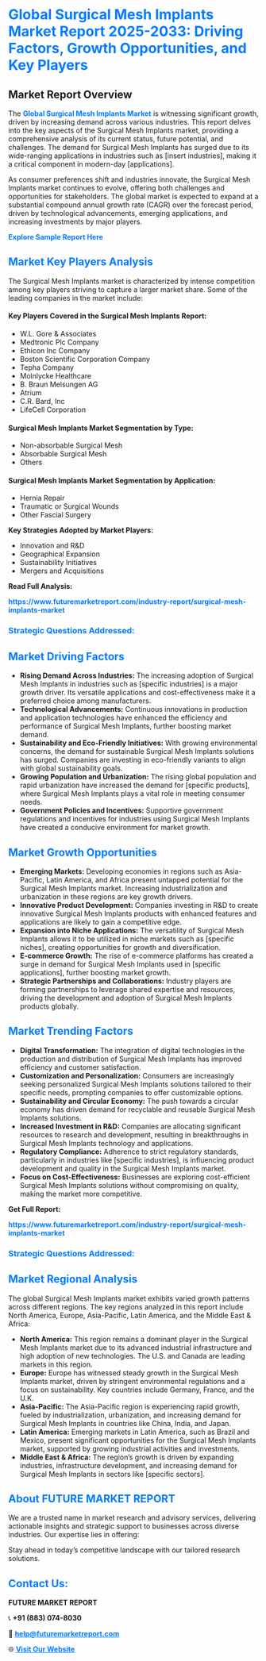 <h1 style="color: #007BFF;">Global Surgical Mesh Implants Market Report 2025-2033: Driving Factors, Growth Opportunities, and Key Players</h1>

<section id="overview">
<h2>Market Report Overview</h2>
<p>The <a href="https://www.futuremarketreport.com/industry-report/surgical-mesh-implants-market" style="color: #007BFF; text-decoration: none;"><strong>Global Surgical Mesh Implants Market</strong></a> is witnessing significant growth, driven by increasing demand across various industries. This report delves into the key aspects of the Surgical Mesh Implants market, providing a comprehensive analysis of its current status, future potential, and challenges. The demand for Surgical Mesh Implants has surged due to its wide-ranging applications in industries such as [insert industries], making it a critical component in modern-day [applications].</p>
<p>As consumer preferences shift and industries innovate, the Surgical Mesh Implants market continues to evolve, offering both challenges and opportunities for stakeholders. The global market is expected to expand at a substantial compound annual growth rate (CAGR) over the forecast period, driven by technological advancements, emerging applications, and increasing investments by major players.</p>
</section>

<section id="overview">
<p><a href="https://www.futuremarketreport.com/request-sample/reportId=78124" style="color: #007BFF; text-decoration: none;"><strong>Explore Sample Report Here</strong></a></p>
</section>

<section id="key-players">
<h2 style="color: #007BFF;">Market Key Players Analysis</h2>
<p>The Surgical Mesh Implants market is characterized by intense competition among key players striving to capture a larger market share. Some of the leading companies in the market include:</p>
<h4>Key Players Covered in the Surgical Mesh Implants Report:</h4>
<ul><li>W.L. Gore &amp; Associates</li><li>Medtronic Plc Company</li><li>Ethicon Inc Company</li><li>Boston Scientific Corporation Company</li><li>Tepha Company</li><li>Molnlycke Healthcare</li><li>B. Braun Melsungen AG</li><li>Atrium</li><li>C.R. Bard, Inc</li><li>LifeCell Corporation</li></ul>
<h4>Surgical Mesh Implants Market Segmentation by Type:</h4>
<ul><li>Non-absorbable Surgical Mesh</li><li>Absorbable Surgical Mesh</li><li>Others</li></ul>

<h4>Surgical Mesh Implants Market Segmentation by Application:</h4>
<ul><li>Hernia Repair</li><li>Traumatic or Surgical Wounds</li><li>Other Fascial Surgery</li></ul>
<p><strong>Key Strategies Adopted by Market Players:</strong></p>
<ul>
<li>Innovation and R&D</li>
<li>Geographical Expansion</li>
<li>Sustainability Initiatives</li>
<li>Mergers and Acquisitions</li>
</ul>
</section>

<section>
<p><strong>Read Full Analysis: </strong></p><a href="https://www.futuremarketreport.com/industry-report/surgical-mesh-implants-market" style="color: #007BFF; text-decoration: none;"><strong>https://www.futuremarketreport.com/industry-report/surgical-mesh-implants-market</strong></a>
<h3 style="color: #007BFF;">Strategic Questions Addressed:</h3>
</section>

<section id="driving-factors">
<h2 style="color: #007BFF;">Market Driving Factors</h2>
<ul>
<li><strong>Rising Demand Across Industries:</strong> The increasing adoption of Surgical Mesh Implants in industries such as [specific industries] is a major growth driver. Its versatile applications and cost-effectiveness make it a preferred choice among manufacturers.</li>
<li><strong>Technological Advancements:</strong> Continuous innovations in production and application technologies have enhanced the efficiency and performance of Surgical Mesh Implants, further boosting market demand.</li>
<li><strong>Sustainability and Eco-Friendly Initiatives:</strong> With growing environmental concerns, the demand for sustainable Surgical Mesh Implants solutions has surged. Companies are investing in eco-friendly variants to align with global sustainability goals.</li>
<li><strong>Growing Population and Urbanization:</strong> The rising global population and rapid urbanization have increased the demand for [specific products], where Surgical Mesh Implants plays a vital role in meeting consumer needs.</li>
<li><strong>Government Policies and Incentives:</strong> Supportive government regulations and incentives for industries using Surgical Mesh Implants have created a conducive environment for market growth.</li>
</ul>
</section>

<section id="growth-opportunities">
<h2 style="color: #007BFF;">Market Growth Opportunities</h2>
<ul>
<li><strong>Emerging Markets:</strong> Developing economies in regions such as Asia-Pacific, Latin America, and Africa present untapped potential for the Surgical Mesh Implants market. Increasing industrialization and urbanization in these regions are key growth drivers.</li>
<li><strong>Innovative Product Development:</strong> Companies investing in R&D to create innovative Surgical Mesh Implants products with enhanced features and applications are likely to gain a competitive edge.</li>
<li><strong>Expansion into Niche Applications:</strong> The versatility of Surgical Mesh Implants allows it to be utilized in niche markets such as [specific niches], creating opportunities for growth and diversification.</li>
<li><strong>E-commerce Growth:</strong> The rise of e-commerce platforms has created a surge in demand for Surgical Mesh Implants used in [specific applications], further boosting market growth.</li>
<li><strong>Strategic Partnerships and Collaborations:</strong> Industry players are forming partnerships to leverage shared expertise and resources, driving the development and adoption of Surgical Mesh Implants products globally.</li>
</ul>
</section>

<section id="trending-factors">
<h2 style="color: #007BFF;">Market Trending Factors</h2>
<ul>
<li><strong>Digital Transformation:</strong> The integration of digital technologies in the production and distribution of Surgical Mesh Implants has improved efficiency and customer satisfaction.</li>
<li><strong>Customization and Personalization:</strong> Consumers are increasingly seeking personalized Surgical Mesh Implants solutions tailored to their specific needs, prompting companies to offer customizable options.</li>
<li><strong>Sustainability and Circular Economy:</strong> The push towards a circular economy has driven demand for recyclable and reusable Surgical Mesh Implants solutions.</li>
<li><strong>Increased Investment in R&D:</strong> Companies are allocating significant resources to research and development, resulting in breakthroughs in Surgical Mesh Implants technology and applications.</li>
<li><strong>Regulatory Compliance:</strong> Adherence to strict regulatory standards, particularly in industries like [specific industries], is influencing product development and quality in the Surgical Mesh Implants market.</li>
<li><strong>Focus on Cost-Effectiveness:</strong> Businesses are exploring cost-efficient Surgical Mesh Implants solutions without compromising on quality, making the market more competitive.</li>
</ul>
</section>

<section>
<p><strong>Get Full Report: </strong></p><a href="https://www.futuremarketreport.com/industry-report/surgical-mesh-implants-market" style="color: #007BFF; text-decoration: none;"><strong>https://www.futuremarketreport.com/industry-report/surgical-mesh-implants-market</strong></a>
<h3 style="color: #007BFF;">Strategic Questions Addressed:</h3>
</section>


<section id="regional-analysis">
<h2 style="color: #007BFF;">Market Regional Analysis</h2>
<p>The global Surgical Mesh Implants market exhibits varied growth patterns across different regions. The key regions analyzed in this report include North America, Europe, Asia-Pacific, Latin America, and the Middle East & Africa:</p>
<ul>
<li><strong>North America:</strong> This region remains a dominant player in the Surgical Mesh Implants market due to its advanced industrial infrastructure and high adoption of new technologies. The U.S. and Canada are leading markets in this region.</li>
<li><strong>Europe:</strong> Europe has witnessed steady growth in the Surgical Mesh Implants market, driven by stringent environmental regulations and a focus on sustainability. Key countries include Germany, France, and the U.K.</li>
<li><strong>Asia-Pacific:</strong> The Asia-Pacific region is experiencing rapid growth, fueled by industrialization, urbanization, and increasing demand for Surgical Mesh Implants in countries like China, India, and Japan.</li>
<li><strong>Latin America:</strong> Emerging markets in Latin America, such as Brazil and Mexico, present significant opportunities for the Surgical Mesh Implants market, supported by growing industrial activities and investments.</li>
<li><strong>Middle East & Africa:</strong> The region’s growth is driven by expanding industries, infrastructure development, and increasing demand for Surgical Mesh Implants in sectors like [specific sectors].</li>
</ul>
</section>

<footer>
<h2 style="color: #007BFF;">About FUTURE MARKET REPORT</h2>
<p>We are a trusted name in market research and advisory services, delivering actionable insights and strategic support to businesses across diverse industries. Our expertise lies in offering:</p>

<p>Stay ahead in today’s competitive landscape with our tailored research solutions.</p>

<h2 style="color: #007BFF;">Contact Us:</h2>
<p><strong>FUTURE MARKET REPORT</strong></p>
<p>📞 <strong>+91 (883) 074-8030</strong></p>
<p>📧 <strong><a href="mailto:help@futuremarketreport.com" style="color: #007BFF;">help@futuremarketreport.com</a></strong></p>
<p>🌐 <strong><a href="https://www.futuremarketreport.com/" style="color: #007BFF;">Visit Our Website</a></strong></p>
</footer>